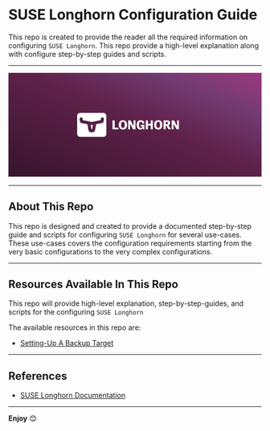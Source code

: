 # SUSE Longhorn Configuration Guide

This repo is created to provide the reader all the required information on configuring `SUSE Longhorn`. This repo provide a high-level explanation along with configure step-by-step guides and scripts.

---

<p align="center">
    <img src="Images/Longhorn-Logo.png">
</p>

---

## About This Repo

This repo is designed and created to provide a documented step-by-step guide and scripts for configuring `SUSE Longhorn` for several use-cases. These use-cases covers the configuration requirements starting from the very basic configurations to the very complex configurations.

---

## Resources Available In This Repo

This repo will provide high-level explanation, step-by-step-guides, and scripts for the configuring `SUSE Longhorn` 

The available resources in this repo are:
- [Setting-Up A Backup Target](/2-Configure/Longhorn/1-Setting-Up-A-Backup-Target/)

---

## References

- [SUSE Longhorn Documentation](https://longhorn.io/docs/)

---

**Enjoy** :blush: